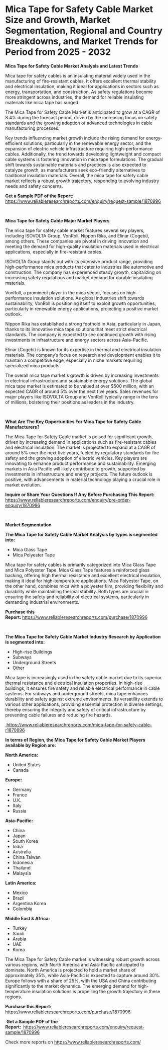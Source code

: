 <p><h1>Mica Tape for Safety Cable Market Size and Growth, Market Segmentation, Regional and Country Breakdowns, and Market Trends for Period from 2025 -  2032</h1></p><p><strong>Mica Tape for Safety Cable Market Analysis and Latest Trends</strong></p>
<p><p>Mica tape for safety cables is an insulating material widely used in the manufacturing of fire-resistant cables. It offers excellent thermal stability and electrical insulation, making it ideal for applications in sectors such as energy, transportation, and construction. As safety regulations become more stringent across industries, the demand for reliable insulating materials like mica tape has surged. </p><p>The Mica Tape for Safety Cable Market is anticipated to grow at a CAGR of 8.4% during the forecast period, driven by the increasing focus on safety standards and the growing adoption of advanced technologies in cable manufacturing processes. </p><p>Key trends influencing market growth include the rising demand for energy-efficient solutions, particularly in the renewable energy sector, and the expansion of electric vehicle infrastructure requiring high-performance cables. Additionally, the trend towards developing lightweight and compact cable systems is fostering innovation in mica tape formulations. The gradual shift towards sustainable materials and practices is also expected to catalyze growth, as manufacturers seek eco-friendly alternatives to traditional insulation materials. Overall, the mica tape for safety cable market reflects a robust growth trajectory, responding to evolving industry needs and safety concerns.</p></p>
<p><strong>Get a Sample PDF of the Report:&nbsp;</strong> <a href="https://www.reliableresearchreports.com/enquiry/request-sample/1870996?utm_campaign=3051&utm_medium=2&utm_source=Github&utm_content=ia&utm_term=03042025&utm_id=mica-tape-for-safety-cable">https://www.reliableresearchreports.com/enquiry/request-sample/1870996</a></p>
<p>&nbsp;</p>
<p><strong>Mica Tape for Safety Cable Major Market Players</strong></p>
<p><p>The mica tape for safety cable market features several key players, including ISOVOLTA Group, VonRoll, Nippon Rika, and Elinar (Cogebi), among others. These companies are pivotal in driving innovation and meeting the demand for high-quality insulation materials used in electrical applications, especially in fire-resistant cables.</p><p>ISOVOLTA Group stands out with its extensive product range, providing high-performance mica products that cater to industries like automotive and construction. The company has experienced steady growth, capitalizing on increasing safety regulations and market demand for durable insulating materials. </p><p>VonRoll, a prominent player in the mica sector, focuses on high-performance insulation solutions. As global industries shift towards sustainability, VonRoll is positioning itself to exploit growth opportunities, particularly in renewable energy applications, projecting a positive market outlook.</p><p>Nippon Rika has established a strong foothold in Asia, particularly in Japan, thanks to its innovative mica tape solutions that meet strict electrical standards. The company is expected to see continued growth with rising investments in infrastructure and energy sectors across Asia-Pacific.</p><p>Elinar (Cogebi) is known for its expertise in thermal and electrical insulation materials. The company’s focus on research and development enables it to maintain a competitive edge, especially in niche markets requiring specialized mica products.</p><p>The overall mica tape market's growth is driven by increasing investments in electrical infrastructure and sustainable energy solutions. The global mica tape market is estimated to be valued at over $500 million, with an expected CAGR of around 5% over the next five years. Sales revenues for major players like ISOVOLTA Group and VonRoll typically range in the tens of millions, bolstering their positions as leaders in the industry.</p></p>
<p>&nbsp;</p>
<p><strong>What Are The Key Opportunities For Mica Tape for Safety Cable Manufacturers?</strong></p>
<p><p>The Mica Tape for Safety Cable market is poised for significant growth, driven by increasing demand in applications such as fire-resistant cables and electrical insulation. The market is projected to expand at a CAGR of around 5% over the next five years, fueled by regulatory standards for fire safety and the growing adoption of electric vehicles. Key players are innovating to enhance product performance and sustainability. Emerging markets in Asia Pacific will likely contribute to growth, supported by investments in infrastructure and energy projects. The future outlook is positive, with advancements in material technology playing a crucial role in market evolution.</p></p>
<p><strong>Inquire or Share Your Questions If Any Before Purchasing This Report:</strong> <a href="https://www.reliableresearchreports.com/enquiry/pre-order-enquiry/1870996?utm_campaign=3051&utm_medium=2&utm_source=Github&utm_content=ia&utm_term=03042025&utm_id=mica-tape-for-safety-cable">https://www.reliableresearchreports.com/enquiry/pre-order-enquiry/1870996</a></p>
<p>&nbsp;</p>
<p><strong>Market Segmentation</strong></p>
<p><strong>The Mica Tape for Safety Cable Market Analysis by types is segmented into:</strong></p>
<p><ul><li>Mica Glass Tape</li><li>Mica Polyester Tape</li></ul></p>
<p><p>Mica tape for safety cables is primarily categorized into Mica Glass Tape and Mica Polyester Tape. Mica Glass Tape features a reinforced glass backing, offering high thermal resistance and excellent electrical insulation, making it ideal for high-temperature applications. Mica Polyester Tape, on the other hand, combines mica with a polyester film, providing flexibility and durability while maintaining thermal stability. Both types are crucial in ensuring the safety and reliability of electrical systems, particularly in demanding industrial environments.</p></p>
<p><strong>Purchase this Report:&nbsp;</strong><a href="https://www.reliableresearchreports.com/purchase/1870996?utm_campaign=3051&utm_medium=2&utm_source=Github&utm_content=ia&utm_term=03042025&utm_id=mica-tape-for-safety-cable">https://www.reliableresearchreports.com/purchase/1870996</a></p>
<p>&nbsp;</p>
<p><strong>The Mica Tape for Safety Cable Market Industry Research by Application is segmented into:</strong></p>
<p><ul><li>High-rise Buildings</li><li>Subways</li><li>Underground Streets</li><li>Other</li></ul></p>
<p><p>Mica tape is increasingly used in the safety cable market due to its superior thermal resistance and electrical insulation properties. In high-rise buildings, it ensures fire safety and reliable electrical performance in cable systems. For subways and underground streets, mica tape enhances durability and safety against extreme environments. Its versatility extends to various other applications, providing essential protection in diverse settings, thereby ensuring the integrity and safety of critical infrastructure by preventing cable failures and reducing fire hazards.</p></p>
<p><a href="https://www.reliableresearchreports.com/mica-tape-for-safety-cable-r1870996?utm_campaign=3051&utm_medium=2&utm_source=Github&utm_content=ia&utm_term=03042025&utm_id=mica-tape-for-safety-cable">&nbsp;https://www.reliableresearchreports.com/mica-tape-for-safety-cable-r1870996</a></p>
<p><strong>In terms of Region, the Mica Tape for Safety Cable Market Players available by Region are:</strong></p>
<p>
    <p> <strong> North America: </strong>
        <ul>
            <li>United States</li>
            <li>Canada</li>
        </ul>
        </p> 
    <p> <strong> Europe: </strong>
        <ul>
            <li>Germany</li>
            <li>France</li>
            <li>U.K.</li>
            <li>Italy</li>
            <li>Russia</li>
        </ul>
        </p> 
    <p> <strong> Asia-Pacific: </strong>
        <ul>
            <li>China</li>
            <li>Japan</li>
            <li>South Korea</li>
            <li>India</li>
            <li>Australia</li>
            <li>China Taiwan</li>
            <li>Indonesia</li>
            <li>Thailand</li>
            <li>Malaysia</li>
        </ul>
        </p> 
    <p> <strong> Latin America: </strong>
        <ul>
            <li>Mexico</li>
            <li>Brazil</li>
            <li>Argentina Korea</li>
            <li>Colombia</li>
        </ul>
        </p> 
    <p> <strong> Middle East & Africa: </strong>
        <ul>
            <li>Turkey</li>
            <li>Saudi</li>
            <li>Arabia</li>
            <li>UAE</li>
            <li>Korea</li>
        </ul>
    </p>
    </p>
<p><p>The Mica Tape for Safety Cable market is witnessing robust growth across various regions, with North America and Asia-Pacific anticipated to dominate. North America is projected to hold a market share of approximately 35%, while Asia-Pacific is expected to capture around 30%. Europe follows with a share of 25%, with the USA and China contributing significantly to the market dynamics. The emerging demand for high-temperature insulation solutions is propelling the growth trajectory in these regions.</p></p>
<p><strong>Purchase this Report: </strong><a href="https://www.reliableresearchreports.com/purchase/1870996?utm_campaign=3051&utm_medium=2&utm_source=Github&utm_content=ia&utm_term=03042025&utm_id=mica-tape-for-safety-cable">https://www.reliableresearchreports.com/purchase/1870996</a></p>
<p>&nbsp;<strong>Get a Sample PDF of the Report:&nbsp;&nbsp;</strong><a href="https://www.reliableresearchreports.com/enquiry/request-sample/1870996?utm_campaign=3051&utm_medium=2&utm_source=Github&utm_content=ia&utm_term=03042025&utm_id=mica-tape-for-safety-cable">https://www.reliableresearchreports.com/enquiry/request-sample/1870996</a></p>
<p><strong></strong></p>
<p>Check more reports on <a href="https://www.reliableresearchreports.com/?utm_campaign=3051&utm_medium=2&utm_source=Github&utm_content=ia&utm_term=03042025&utm_id=mica-tape-for-safety-cable">https://www.reliableresearchreports.com/</a></p>